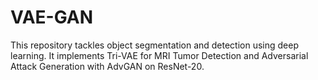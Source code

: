 # VAE-GAN
This repository tackles object segmentation and detection using deep learning. It implements Tri-VAE for MRI Tumor Detection and Adversarial Attack Generation with AdvGAN on ResNet-20.
